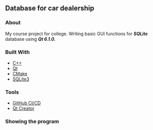 ## Database for car dealership

### About 

My course project for college. Writing basic GUI functions for ___SQLite___ database using ___Qt 6.1.0.___

### Built With

+ [C++](https://cbrnsolafact.com/)
+ [Qt](https://www.qt.io/)
+ [CMake](https://cmake.org/)
+ [SQLite3](https://www.sqlite.org/)

### Tools

+ [GitHub CI/CD](https://github.com/solutions/ci-cd/)
+ [Qt Creator](https://www.qt.io/product/development-tools)

### Showing the program

[](https://github.com/ArturRomanchenko/Qt6Database/assets/149331842/e17a2bbf-a689-4b3b-8943-4f3c6f98cb11)



